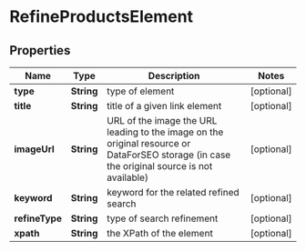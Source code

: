 

# RefineProductsElement


## Properties

| Name | Type | Description | Notes |
|------------ | ------------- | ------------- | -------------|
|**type** | **String** | type of element |  [optional] |
|**title** | **String** | title of a given link element |  [optional] |
|**imageUrl** | **String** | URL of the image the URL leading to the image on the original resource or DataForSEO storage (in case the original source is not available) |  [optional] |
|**keyword** | **String** | keyword for the related refined search |  [optional] |
|**refineType** | **String** | type of search refinement |  [optional] |
|**xpath** | **String** | the XPath of the element |  [optional] |



